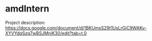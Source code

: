 # amdIntern
Project description: https://docs.google.com/document/d/1BKUmsS29t1UsLrGiC9WAKv-XYVYdqSzq7wBSJMniK30/edit?tab=t.0

